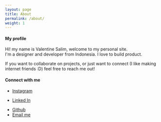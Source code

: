 ```yaml
---
layout: page
title: About
permalink: /about/
weight: 1
---
```


#### **My profile**

Hi! my name is Valentine Salim, welcome to my personal site.<br>
I'm a designer and developer from Indonesia. I love to build product.

If you want to collaborate on projects, or just want to connect (I like making internet friends :D) feel free to reach me out!

#### **Connect with me**
* [Instagram](https://www.instagram.com/prismnavy/)
- [Linked In](https://www.linkedin.com/in/valentinesalim/)
+ [Github](https://github.com/valentinesalim)
+ [Email me](mailto:vp.mulia888@gmail.com)
